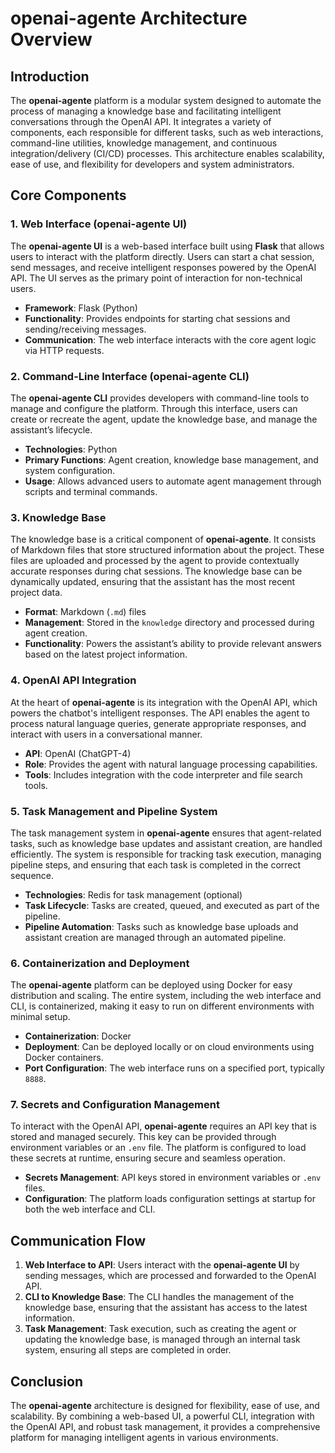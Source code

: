 # openai-agente Architecture Overview

## Introduction

The **openai-agente** platform is a modular system designed to automate the process of managing a knowledge base and facilitating intelligent conversations through the OpenAI API. It integrates a variety of components, each responsible for different tasks, such as web interactions, command-line utilities, knowledge management, and continuous integration/delivery (CI/CD) processes. This architecture enables scalability, ease of use, and flexibility for developers and system administrators.

## Core Components

### 1. **Web Interface (openai-agente UI)**
The **openai-agente UI** is a web-based interface built using **Flask** that allows users to interact with the platform directly. Users can start a chat session, send messages, and receive intelligent responses powered by the OpenAI API. The UI serves as the primary point of interaction for non-technical users.

- **Framework**: Flask (Python)
- **Functionality**: Provides endpoints for starting chat sessions and sending/receiving messages.
- **Communication**: The web interface interacts with the core agent logic via HTTP requests.

### 2. **Command-Line Interface (openai-agente CLI)**
The **openai-agente CLI** provides developers with command-line tools to manage and configure the platform. Through this interface, users can create or recreate the agent, update the knowledge base, and manage the assistant’s lifecycle.

- **Technologies**: Python
- **Primary Functions**: Agent creation, knowledge base management, and system configuration.
- **Usage**: Allows advanced users to automate agent management through scripts and terminal commands.

### 3. **Knowledge Base**
The knowledge base is a critical component of **openai-agente**. It consists of Markdown files that store structured information about the project. These files are uploaded and processed by the agent to provide contextually accurate responses during chat sessions. The knowledge base can be dynamically updated, ensuring that the assistant has the most recent project data.

- **Format**: Markdown (`.md`) files
- **Management**: Stored in the `knowledge` directory and processed during agent creation.
- **Functionality**: Powers the assistant’s ability to provide relevant answers based on the latest project information.

### 4. **OpenAI API Integration**
At the heart of **openai-agente** is its integration with the OpenAI API, which powers the chatbot's intelligent responses. The API enables the agent to process natural language queries, generate appropriate responses, and interact with users in a conversational manner.

- **API**: OpenAI (ChatGPT-4)
- **Role**: Provides the agent with natural language processing capabilities.
- **Tools**: Includes integration with the code interpreter and file search tools.

### 5. **Task Management and Pipeline System**
The task management system in **openai-agente** ensures that agent-related tasks, such as knowledge base updates and assistant creation, are handled efficiently. The system is responsible for tracking task execution, managing pipeline steps, and ensuring that each task is completed in the correct sequence.

- **Technologies**: Redis for task management (optional)
- **Task Lifecycle**: Tasks are created, queued, and executed as part of the pipeline.
- **Pipeline Automation**: Tasks such as knowledge base uploads and assistant creation are managed through an automated pipeline.

### 6. **Containerization and Deployment**
The **openai-agente** platform can be deployed using Docker for easy distribution and scaling. The entire system, including the web interface and CLI, is containerized, making it easy to run on different environments with minimal setup.

- **Containerization**: Docker
- **Deployment**: Can be deployed locally or on cloud environments using Docker containers.
- **Port Configuration**: The web interface runs on a specified port, typically `8888`.

### 7. **Secrets and Configuration Management**
To interact with the OpenAI API, **openai-agente** requires an API key that is stored and managed securely. This key can be provided through environment variables or an `.env` file. The platform is configured to load these secrets at runtime, ensuring secure and seamless operation.

- **Secrets Management**: API keys stored in environment variables or `.env` files.
- **Configuration**: The platform loads configuration settings at startup for both the web interface and CLI.

## Communication Flow

1. **Web Interface to API**: Users interact with the **openai-agente UI** by sending messages, which are processed and forwarded to the OpenAI API.
2. **CLI to Knowledge Base**: The CLI handles the management of the knowledge base, ensuring that the assistant has access to the latest information.
3. **Task Management**: Task execution, such as creating the agent or updating the knowledge base, is managed through an internal task system, ensuring all steps are completed in order.

## Conclusion

The **openai-agente** architecture is designed for flexibility, ease of use, and scalability. By combining a web-based UI, a powerful CLI, integration with the OpenAI API, and robust task management, it provides a comprehensive platform for managing intelligent agents in various environments.
